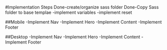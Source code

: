 #Implementation Steps
Done-create/organize sass folder
Done-Copy Sass folder to base templae
-implement variables
-implement reset

##Mobile
-Implement Nav
-Implement Hero
-Implement Content
-Implement Footer

##Desktop
-Implement Nav
-Implement Hero
-Implement Content
-Implement Footer

